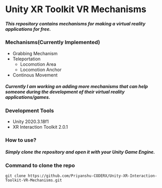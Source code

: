 # Unity XR Toolkit VR Mechanisms
<h5>
This repository contains mechanisms for making a virtual reality applications for free.
</h5>

### Mechanisms(Currently Implemented)
* Grabbing Mechanism
* Teleportation
	* Locomotion Area
	* Locomotion Anchor
* Continous Movement

<h5>
Currently I am working on adding more mechanisms that can help someone during the development of their virtual reality applications/games.
</h5>

### Development Tools
* Unity 2020.3.18f1
* XR Interaction Toolkit 2.0.1

### How to use?
<h5>
Simply clone the repository and open it with your Unity Game Engine.
</h5>

### Command to clone the repo
```
git clone https://github.com/Priyanshu-CODERX/Unity-XR-Interaction-Toolkit-VR-Mechanisms.git
```